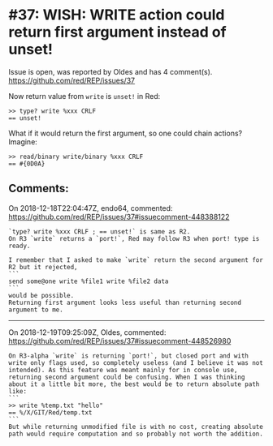 
#37: WISH: WRITE action could return first argument instead of unset!
================================================================================
Issue is open, was reported by Oldes and has 4 comment(s).
<https://github.com/red/REP/issues/37>

Now return value from `write` is `unset!` in Red:
```
>> type? write %xxx CRLF 
== unset!
```
What if it would return the first argument, so one could chain actions? Imagine:
```
>> read/binary write/binary %xxx CRLF
== #{0D0A}
```
 


Comments:
--------------------------------------------------------------------------------

On 2018-12-18T22:04:47Z, endo64, commented:
<https://github.com/red/REP/issues/37#issuecomment-448388122>

    `type? write %xxx CRLF ; == unset!` is same as R2.
    On R3 `write` returns a `port!`, Red may follow R3 when port! type is ready.
    
    I remember that I asked to make `write` return the second argument for R2 but it rejected,
    ```
    send some@one write %file1 write %file2 data
    ```
    would be possible.
    Returning first argument looks less useful than returning second argument to me.

--------------------------------------------------------------------------------

On 2018-12-19T09:25:09Z, Oldes, commented:
<https://github.com/red/REP/issues/37#issuecomment-448526980>

    On R3-alpha `write` is returning `port!`, but closed port and with write only flags used, so completely useless (and I believe it was not intended). As this feature was meant mainly for in console use, returning second argument could be confusing. When I was thinking about it a little bit more, the best would be to return absolute path like:
    ```
    >> write %temp.txt "hello"
    == %/X/GIT/Red/temp.txt
    ```
    But while returning unmodified file is with no cost, creating absolute path would require computation and so probably not worth the addition.

